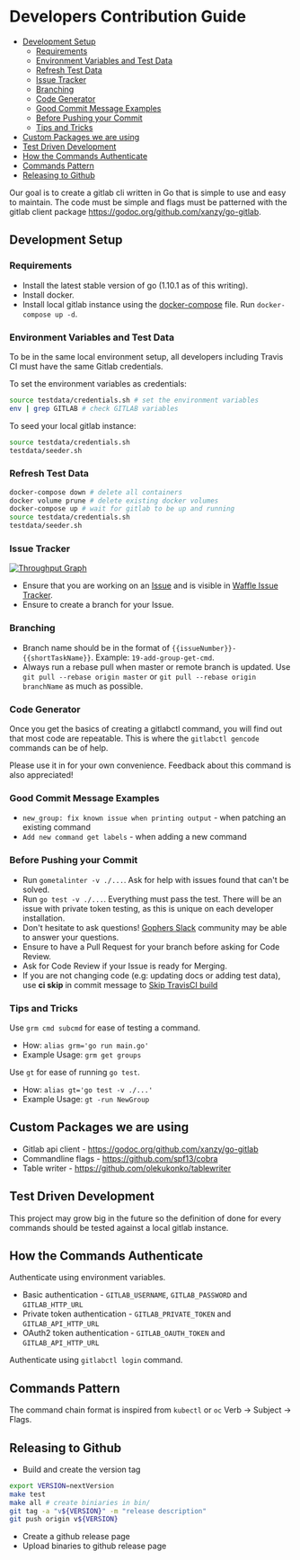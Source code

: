 # Developers Contribution Guide

<!-- vim-markdown-toc GFM -->

* [Development Setup](#development-setup)
  * [Requirements](#requirements)
  * [Environment Variables and Test Data](#environment-variables-and-test-data)
  * [Refresh Test Data](#refresh-test-data)
  * [Issue Tracker](#issue-tracker)
  * [Branching](#branching)
  * [Code Generator](#code-generator)
  * [Good Commit Message Examples](#good-commit-message-examples)
  * [Before Pushing your Commit](#before-pushing-your-commit)
  * [Tips and Tricks](#tips-and-tricks)
* [Custom Packages we are using](#custom-packages-we-are-using)
* [Test Driven Development](#test-driven-development)
* [How the Commands Authenticate](#how-the-commands-authenticate)
* [Commands Pattern](#commands-pattern)
* [Releasing to Github](#releasing-to-github)

<!-- vim-markdown-toc -->

Our goal is to create a gitlab cli written in Go that is simple to use and
easy to maintain. The code must be simple and flags must be patterned with the
gitlab client package https://godoc.org/github.com/xanzy/go-gitlab.

## Development Setup

### Requirements

* Install the latest stable version of go (1.10.1 as of this writing).
* Install docker.
* Install local gitlab instance using the [docker-compose](./docker-compose.yml) 
file. Run `docker-compose up -d`.

### Environment Variables and Test Data

To be in the same local environment setup, all developers including Travis CI 
must have the same Gitlab credentials.

To set the environment variables as credentials:

```bash
source testdata/credentials.sh # set the environment variables
env | grep GITLAB # check GITLAB variables
```

To seed your local gitlab instance:

```bash
source testdata/credentials.sh
testdata/seeder.sh 
```

### Refresh Test Data

```bash
docker-compose down # delete all containers
docker volume prune # delete existing docker volumes
docker-compose up # wait for gitlab to be up and running
source testdata/credentials.sh
testdata/seeder.sh
```

### Issue Tracker

[![Throughput Graph](http://graphs.waffle.io/devopsctl/gitlabctl/throughput.svg)](https://waffle.io/devopsctl/gitlabctl/metrics)

* Ensure that you are working on an [Issue](https://github.com/devopsctl/gitlabctl/issues) 
and is visible in [Waffle Issue Tracker](https://waffle.io/devopsctl/gitlabctl).
* Ensure to create a branch for your Issue.

### Branching 

* Branch name should be in the format of `{{issueNumber}}-{{shortTaskName}}`. 
Example: `19-add-group-get-cmd`.
* Always run a rebase pull when master or remote branch is updated. 
Use `git pull --rebase origin master` or `git pull --rebase origin branchName` 
as much as possible.

### Code Generator

Once you get the basics of creating a gitlabctl command, you will find out that most code are repeatable. 
This is where the `gitlabctl gencode` commands can be of help.

Please use it in for your own convenience. Feedback about this command is also appreciated!

### Good Commit Message Examples

* `new_group: fix known issue when printing output` - when patching an existing command
* `Add new command get labels` - when adding a new command

### Before Pushing your Commit

* Run `gometalinter -v ./...`. Ask for help with issues found that can't be solved.
* Run `go test -v ./...`. Everything must pass the test. There will be an issue
with private token testing, as this is unique on each developer installation.
* Don't hesitate to ask questions! [Gophers Slack](https://gophers.slack.com) 
community may be able to answer your questions.
* Ensure to have a Pull Request for your branch before asking for Code Review.
* Ask for Code Review if your Issue is ready for Merging.
* If you are not changing code (e.g: updating docs or adding test data), 
use __ci skip__ in commit message to [Skip TravisCI build](https://docs.travis-ci.com/user/customizing-the-build/#Skipping-a-build)

### Tips and Tricks

Use `grm cmd subcmd` for ease of testing a command.
* How: `alias grm='go run main.go'`
* Example Usage: `grm get groups`

Use `gt` for ease of running `go test`.

* How: `alias gt='go test -v ./...'`
* Example Usage: `gt -run NewGroup`


## Custom Packages we are using

* Gitlab api client - https://godoc.org/github.com/xanzy/go-gitlab 
* Commandline flags - https://github.com/spf13/cobra 
* Table writer - https://github.com/olekukonko/tablewriter

## Test Driven Development

This project may grow big in the future so the definition of done for every 
commands should be tested against a local gitlab instance. 

## How the Commands Authenticate

Authenticate using environment variables.

* Basic authentication - `GITLAB_USERNAME`, `GITLAB_PASSWORD` and `GITLAB_HTTP_URL`
* Private token authentication - `GITLAB_PRIVATE_TOKEN` and `GITLAB_API_HTTP_URL`
* OAuth2 token authentication - `GITLAB_OAUTH_TOKEN` and `GITLAB_API_HTTP_URL`

Authenticate using `gitlabctl login` command.

## Commands Pattern

The command chain format is inspired from `kubectl` or `oc` Verb -> Subject -> Flags.

## Releasing to Github

* Build and create the version tag

```bash
export VERSION=nextVersion
make test
make all # create biniaries in bin/
git tag -a "v${VERSION}" -m "release description"
git push origin v${VERSION}
```

* Create a github release page
* Upload binaries to github release page
